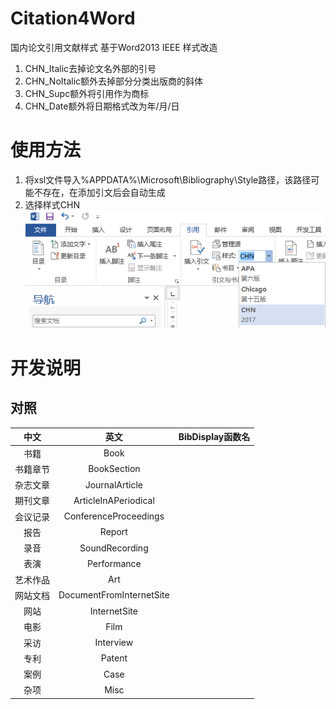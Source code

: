 # Citation4Word
国内论文引用文献样式
基于Word2013 IEEE 样式改造
1. CHN_Italic去掉论文名外部的引号
2. CHN_NoItalic额外去掉部分分类出版商的斜体
3. CHN_Supc额外将引用作为商标
4. CHN_Date额外将日期格式改为年/月/日

# 使用方法
1. 将xsl文件导入%APPDATA%\Microsoft\Bibliography\Style路径，该路径可能不存在，在添加引文后会自动生成
2. 选择样式CHN
	![](/usage.png)

# 开发说明
## 对照

|中文|英文|BibDisplay函数名|
|:-:|:-:|:-:|
|书籍 |Book||
|书籍章节 |BookSection||
|杂志文章 |JournalArticle||
|期刊文章 |ArticleInAPeriodical||
|会议记录 |ConferenceProceedings||
|报告 |Report||
|录音 |SoundRecording||
|表演 |Performance||
|艺术作品 |Art||
|网站文档 |DocumentFromInternetSite||
|网站 |InternetSite||
|电影 |Film||
|采访 |Interview||
|专利 |Patent||
|案例 |Case||
|杂项 |Misc||
